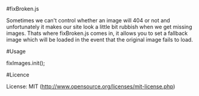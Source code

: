 #fixBroken.js

Sometimes we can't control whether an image will 404 or not and unfortunately it makes our site look a little bit rubbish when we get missing images. Thats where fixBroken.js comes in, it allows you to set a fallback image which will be loaded in the event that the original image fails to load.

#Usage

fixImages.init();

#Licence

License: MIT (http://www.opensource.org/licenses/mit-license.php)